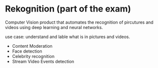 # Rekognition (part of the exam)

Computer Vision product that automates the recognition of pircutures and videos using deep learning and neural networks.&#x20;



use case: understand and lable what is in pictures and videos.&#x20;

* Content Moderation&#x20;
* Face detection&#x20;
* Celebrity recognition
* Stream Video Events detection
